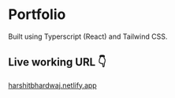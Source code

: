 # Portfolio
Built using Typerscript (React) and Tailwind CSS.

## Live working URL 👇
[harshitbhardwaj.netlify.app](https://harshitbhardwaj.netlify.app)
